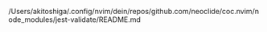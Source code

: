 /Users/akitoshiga/.config/nvim/dein/repos/github.com/neoclide/coc.nvim/node_modules/jest-validate/README.md